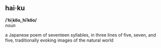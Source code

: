 ## hai·ku
**/ˈhīˌko͞o,ˌhīˈko͞o/**  
*noun*  

a Japanese poem of seventeen syllables, in three lines of five, seven, and five, traditionally evoking images of the natural world
